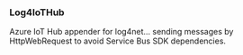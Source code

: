 ### Log4IoTHub

Azure IoT Hub appender for log4net... sending messages by HttpWebRequest to avoid Service Bus SDK dependencies.